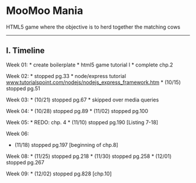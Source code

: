 # MooMoo Mania
HTML5 game where the objective is to herd together the matching cows

-----------------------------------------------
I. Timeline
-----------------------------------------------
Week 01:
	* create boilerplate
	* html5 game tutorial I
	* complete chp.2

Week 02:
	* stopped pg.33
	* node/express tutorial
		www.tutorialspoint.com/nodejs/nodejs_express_framework.htm
	* (10/15) stopped pg.51

Week 03:
	* (10/21) stopped pg.67
	* skipped over media queries

Week 04:
	* (10/28) stopped pg.89
	* (11/02) stopped pg.100

Week 05:
	* REDO: chp. 4
	* (11/10) stopped pg.190 [Listing 7-18]

Week 06:
  * (11/18) stopped pg.197 [beginning of chp.8]

Week 08:
	* (11/25) stopped pg.218
	* (11/30) stopped pg.258
	* (12/01) stopped pg.267

Week 09:
	* (12/02) stopped pg.828 [chp.10]
